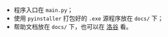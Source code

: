 * 程序入口在 `main.py`；
* 使用 `pyinstaller` 打包好的 `.exe` 源程序放在 `docs/` 下；
* 帮助文档放在 `docs/` 下，也可以在 [洛谷](https://www.luogu.com.cn/blog/blockinmc/lgct1) 看。
